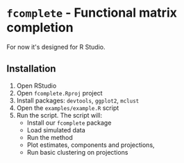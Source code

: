 # `fcomplete` - Functional matrix completion

For now it's designed for R Studio.

## Installation

1. Open RStudio
2. Open `fcomplete.Rproj` project
3. Install packages: `devtools`, `ggplot2`, `mclust`
4. Open the `examples/example.R` script
5. Run the script. The script will:
    * Install our `fcomplete` package
    * Load simulated data
    * Run the method
    * Plot estimates, components and projections,
    * Run basic clustering on projections
